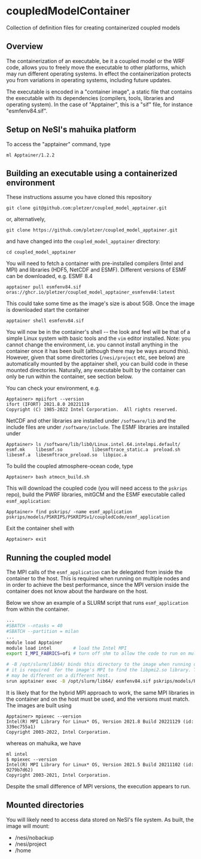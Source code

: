 # coupledModelContainer
Collection of definition files for creating containerized coupled models

## Overview

The containerization of an executable, be it a coupled model or the WRF code, allows you to freely move the executable to other platforms, which may run different operating systems. In effect the containerization protects you from variations in operating systems, including future updates. 

The executable is encoded in a "container image", a static file that contains the executable with its dependencies (compilers, tools, libraries and operating system). In the case of "Apptainer", this is a "sif" file, for instance "esmfenv84.sif". 

## Setup on NeSI's mahuika platform

To access the "apptainer" command, type
```
ml Apptainer/1.2.2
```

## Building an executable using a containerized environment

These instructions assume you have cloned this repository
```
git clone git@github.com:pletzer/coupled_model_apptainer.git
```
or, alternatively,
```
git clone https://github.com/pletzer/coupled_model_apptainer.git
```
and have changed into the `coupled_model_apptainer` directory:
```
cd coupled_model_apptainer
```


You will need to fetch a container with pre-installed compilers (Intel and MPI) and libraries (HDF5, NetCDF and 
ESMF). Different versions of ESMF can be downloaded, e.g. ESMF 8.4

```
apptainer pull esmfenv84.sif oras://ghcr.io/pletzer/coupled_model_apptainer_esmfenv84:latest
```
This could take some time as the image's size is about 5GB. Once the image is downloaded start the container
```
apptainer shell esmfenv84.sif
```
You will now be in the container's shell -- the look and feel will be that of a simple Linux system with basic tools and 
the `vim` editor installed. Note: you cannot change the environment, i.e. you cannot install anything in the container once it has been built (although there may be ways around this). However, given that some directories (`/nesi/project` etc, see below) are automatically mounted by the apptainer shell, you can build code in these mounted directories. Naturally, any executable built by
the container can only be run within the container, see section below.

You can check your environment, e.g.
```
Apptainer> mpiifort --version
ifort (IFORT) 2021.8.0 20221119
Copyright (C) 1985-2022 Intel Corporation.  All rights reserved.
```
NetCDF and other libraries are installed under `/software/lib` and the include files are under `/software/include`. The ESMF libraries are installed under
```
Apptainer> ls /software/lib/libO/Linux.intel.64.intelmpi.default/
esmf.mk    libesmf.so		    libesmftrace_static.a  preload.sh
libesmf.a  libesmftrace_preload.so  libpioc.a
```

To build the coupled atmosphere-ocean code, type
```
Apptainer> bash atmocn_build.sh
```
This will download the coupled code (you will need access to the `pskrips` repo), build the PWRF libraries, mitGCM and the ESMF executable called `esmf_application`:
```
Apptainer> find pskrips/ -name esmf_application
pskrips/models/PSKRIPS/PSKRIPSv1/coupledCode/esmf_application
```
Exit the container shell with
```
Apptainer> exit
```

## Running the coupled model

The MPI calls of the `esmf_application` can be delegated from inside the container to the host. This is required when running on multiple nodes and in order to achieve the best performance, 
since the MPI version inside the container does not know about the hardware on the host.

Below we show an example of a SLURM script that runs `esmf_application` from within the container. 
```bash
...
#SBATCH --ntasks = 40
#SBATCH --partition = milan
...
module load Apptainer
module load intel        # load the Intel MPI
export I_MPI_FABRICS=ofi # turn off shm to allow the code to run on multiple nodes

# -B /opt/slurm/lib64/ binds this directory to the image when running on mahuika, 
# it is required  for the image's MPI to find the libpmi2.so library. This path
# may be different on a different host.
srun apptainer exec -B /opt/slurm/lib64/ esmfenv84.sif pskrips/models/PSKRIPS/PSKRIPSv1/coupledCode/esmf_application
```

It is likely that for the hybrid MPI approach to work, the same MPI libraries in the container and on the host must be used, and the versions must match. The images are built using 
```
Apptainer> mpiexec --version
Intel(R) MPI Library for Linux* OS, Version 2021.8 Build 20221129 (id: 339ec755a1)
Copyright 2003-2022, Intel Corporation.
```
whereas on mahuika, we have
```
ml intel
$ mpiexec --version
Intel(R) MPI Library for Linux* OS, Version 2021.5 Build 20211102 (id: 9279b7d62)
Copyright 2003-2021, Intel Corporation.
```
Despite the small difference of MPI versions, the execution appears to run.

## Mounted directories

You will likely need to access data stored on NeSI's file system. As built, the image will mount:

 * /nesi/nobackup
 * /nesi/project
 * /home

